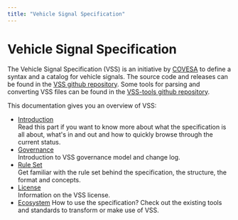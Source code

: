 ```yaml
---
title: "Vehicle Signal Specification"
---
```

# Vehicle Signal Specification

The Vehicle Signal Specification (VSS) is an initiative by [COVESA](https://www.covesa.global/) to define a syntax and a catalog for vehicle signals.
The source code and releases can be found in the [VSS github repository](https://github.com/COVESA/vehicle_signal_specification).
Some tools for parsing and converting VSS files can be found in the [VSS-tools github repository](https://github.com/COVESA/vss-tools).

This documentation gives you an overview of VSS:

* [Introduction](/vehicle_signal_specification/introduction) </br> Read this part if you want to know more
about what the specification is all about, what's in and out and how to quickly
 browse through the current status.
* [Governance](/vehicle_signal_specification/governance) </br> Introduction to VSS governance model and change log.
* [Rule Set](/vehicle_signal_specification/rule_set) </br> Get familiar with the rule set behind the
specification, the structure, the format and concepts.
* [License](/vehicle_signal_specification/license) </br> Information on the VSS license.
* [Ecosystem](/vehicle_signal_specification/ecosystem) How to use the specification? Check out the existing tools and standards to transform or make use of VSS.
